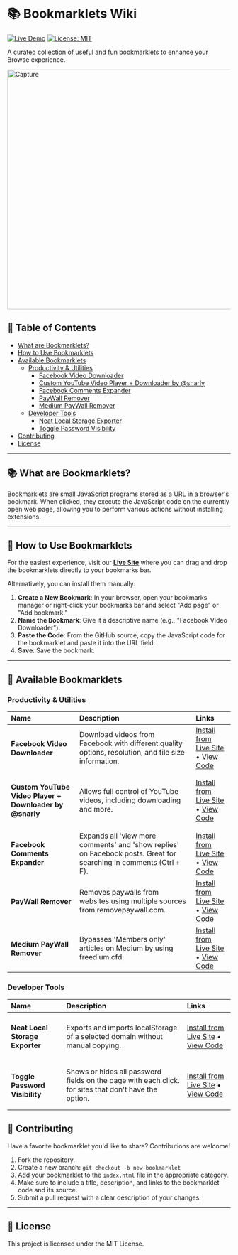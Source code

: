 # 📚 Bookmarklets Wiki

[![Live Demo](https://img.shields.io/badge/Live_Demo-➡️-blue)](https://minanagehsalalma.github.io/BookMarkletsWiki/) [![License: MIT](https://img.shields.io/badge/License-MIT-yellow.svg)](https://opensource.org/licenses/MIT)

A curated collection of useful and fun bookmarklets to enhance your Browse experience.

<img src="https://github.com/user-attachments/assets/00474fe9-1e89-4ba6-b147-1929f159da84" alt="Capture" width="540" />

## 📖 Table of Contents

- [What are Bookmarklets?](#-what-are-bookmarklets)
- [How to Use Bookmarklets](#-how-to-use-bookmarklets)
- [Available Bookmarklets](#-available-bookmarklets)
    - [Productivity & Utilities](#productivity-&-utilities)
        - [Facebook Video Downloader](#facebook-video-downloader)
        - [Custom YouTube Video Player + Downloader by @snarly](#youtube-downloader)
        - [Facebook Comments Expander](#facebook-comments-expander)
        - [PayWall Remover](#paywall-remover)
        - [Medium PayWall Remover](#medium-paywall-remover)
    - [Developer Tools](#developer-tools)
        - [Neat Local Storage Exporter](#local-storage-exporter)
        - [Toggle Password Visibility](#toggle-password-visibility)
- [Contributing](#-contributing)
- [License](#-license)

---

## 📚 What are Bookmarklets?

Bookmarklets are small JavaScript programs stored as a URL in a browser's bookmark. When clicked, they execute the JavaScript code on the currently open web page, allowing you to perform various actions without installing extensions.

---

## 🚀 How to Use Bookmarklets

For the easiest experience, visit our **[Live Site](https://minanagehsalalma.github.io/BookMarkletsWiki/)** where you can drag and drop the bookmarklets directly to your bookmarks bar.

Alternatively, you can install them manually:

1.  **Create a New Bookmark**: In your browser, open your bookmarks manager or right-click your bookmarks bar and select "Add page" or "Add bookmark."
2.  **Name the Bookmark**: Give it a descriptive name (e.g., "Facebook Video Downloader").
3.  **Paste the Code**: From the GitHub source, copy the JavaScript code for the bookmarklet and paste it into the URL field.
4.  **Save**: Save the bookmark.

---

## 📖 Available Bookmarklets

### Productivity & Utilities

| Name                                                              | Description                                                                                                                                     | Links                                                                                                                                                              |
| :---------------------------------------------------------------- | :---------------------------------------------------------------------------------------------------------------------------------------------- | :----------------------------------------------------------------------------------------------------------------------------------------------------------------- |
| <h4 id="facebook-video-downloader">Facebook Video Downloader</h4> | Download videos from Facebook with different quality options, resolution, and file size information.                                                                                                                   | [Install from Live Site](https://minanagehsalalma.github.io/BookMarkletsWiki/) • [View Code](https://github.com/minanagehsalalma/BookMarkletsWiki/tree/main/src/FacebookDownloader) |
| <h4 id="youtube-downloader">Custom YouTube Video Player + Downloader by @snarly</h4> | Allows full control of YouTube videos, including downloading and more.                                                                                                                   | [Install from Live Site](https://minanagehsalalma.github.io/BookMarkletsWiki/) • [View Code](https://snarly.github.io/yt6/) |
| <h4 id="facebook-comments-expander">Facebook Comments Expander</h4> | Expands all 'view more comments' and 'show replies' on Facebook posts. Great for searching in comments (Ctrl + F).                                                                                                                   | [Install from Live Site](https://minanagehsalalma.github.io/BookMarkletsWiki/) • [View Code](https://github.com/minanagehsalalma/BookMarkletsWiki/tree/main/src/FBCommentsExpander) |
| <h4 id="paywall-remover">PayWall Remover</h4> | Removes paywalls from websites using multiple sources from removepaywall.com.                                                                                                                   | [Install from Live Site](https://minanagehsalalma.github.io/BookMarkletsWiki/) • [View Code](https://github.com/minanagehsalalma/BookMarkletsWiki/tree/main/src/NoPayWall) |
| <h4 id="medium-paywall-remover">Medium PayWall Remover</h4> | Bypasses 'Members only' articles on Medium by using freedium.cfd.                                                                                                                   | [Install from Live Site](https://minanagehsalalma.github.io/BookMarkletsWiki/) • [View Code](https://github.com/minanagehsalalma/BookMarkletsWiki/tree/main/src/MediumPaywallRemove) |
### Developer Tools

| Name                                                              | Description                                                                                                                                     | Links                                                                                                                                                              |
| :---------------------------------------------------------------- | :---------------------------------------------------------------------------------------------------------------------------------------------- | :----------------------------------------------------------------------------------------------------------------------------------------------------------------- |
| <h4 id="local-storage-exporter">Neat Local Storage Exporter</h4> | Exports and imports localStorage of a selected domain without manual copying.                                                                                                                   | [Install from Live Site](https://minanagehsalalma.github.io/BookMarkletsWiki/) • [View Code](https://github.com/minanagehsalalma/Neat-Local-Storage-Exporter) |
| <h4 id="toggle-password-visibility">Toggle Password Visibility</h4> | Shows or hides all password fields on the page with each click. for sites that don't have the option.                                                                                                                   | [Install from Live Site](https://minanagehsalalma.github.io/BookMarkletsWiki/) • [View Code](https://github.com/minanagehsalalma/BookMarkletsWiki/tree/main/src/TogglePasswordVisibility) |

## 🤝 Contributing

Have a favorite bookmarklet you'd like to share? Contributions are welcome!

1.  Fork the repository.
2.  Create a new branch: `git checkout -b new-bookmarklet`
3.  Add your bookmarklet to the `index.html` file in the appropriate category.
4.  Make sure to include a title, description, and links to the bookmarklet code and its source.
5.  Submit a pull request with a clear description of your changes.

---

## 📄 License

This project is licensed under the MIT License.
